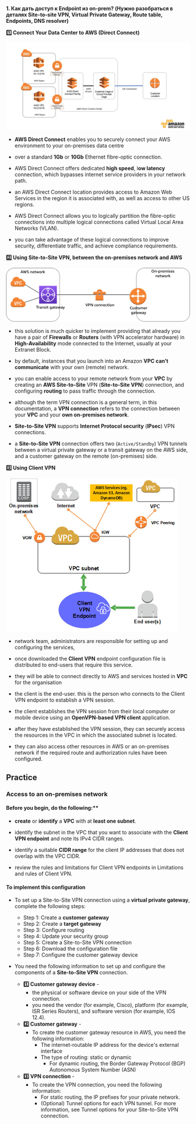 **1. Как дать доступ к Endpoint из on-prem? (Нужно разобраться в деталях Site-to-site VPN, Virtual Private Gateway, Route table, Endpoints, DNS resolver)**


**:one: Connect Your Data Center to AWS (Direct Connect)**

   ![](./../img/1.connect-data-center-to-aws2.jpg)

   - **AWS Direct Connect** enables you to securely connect your AWS environment to your on-premises data centre 

   - over a standard **1Gb** or **10Gb** Ethernet fibre-optic connection. 

   - AWS Direct Connect offers dedicated **high speed**, l**ow latency** connection, which bypasses internet service providers in your network path. 

   - an AWS Direct Connect location provides access to Amazon Web Services in the region it is associated with, as well as access to other US regions. 

   - AWS Direct Connect allows you to logically partition the fibre-optic connections into multiple logical connections called Virtual Local Area Networks (VLAN). 

   - you can take advantage of these logical connections to improve security, differentiate traffic, and achieve compliance requirements.

**:two: Using Site-to-Site VPN, between the on-premises network and AWS**

   ![](./../img/2.vpn-how-it-works-tgw.png)

   - this solution is much quicker to implement providing that already you have a pair of **Firewalls** or **Routers** (with VPN accelerator hardware) in **High-Availability** mode connected to the Internet, usually at your Extranet Block.
   
   - by default, instances that you launch into an Amazon **VPC can’t communicate** with your own (remote) network. 
   - you can enable access to your remote network from your **VPC** by creating an **AWS Site-to-Site** VPN (**Site-to-Site VPN**) connection, and configuring **routing** to pass traffic through the connection.
   
   - although the term VPN connection is a general term, in this documentation, a **VPN connection** refers to the connection between your **VPC** and your **own on-premises network**. 
   - **Site-to-Site VPN** supports **Internet Protocol security** (**IPsec**) VPN connections. 
   
   - a **Site-to-Site VPN** connection offers two (`Active/Standby`) VPN tunnels between a virtual private gateway or a transit gateway on the AWS side, and a customer gateway on the remote (on-premises) side. 

**:three: Using Client VPN**

   ![](./../img/3.client-vpn-aws.jpg)

   - network team, administrators are responsible for setting up and configuring the services, 
   - once downloaded the **Client VPN** endpoint configuration file is distributed to end-users that require this service. 
   - they will be able to connect directly to AWS and services hosted in **VPC** for the organisation

   - the client is the end-user. this is the person who connects to the Client VPN endpoint to establish a VPN session. 
   
   - the client establishes the VPN session from their local computer or mobile device using an **OpenVPN-based VPN client** application. 
   
   - after they have established the VPN session, they can securely access the resources in the VPC in which the associated subnet is located. 
   - they can also access other resources in AWS or an on-premises network if the required route and authorization rules have been configured. 




## Practice

### **Access to an on-premises network**

#### Before you begin, do the following:**

   - **create** or **identify** a **VPC** with at **least one subnet**. 
   - identify the subnet in the VPC that you want to associate with the **Client VPN endpoint** and note its IPv4 CIDR ranges.

   - identify a suitable **CIDR range** for the client IP addresses that does not overlap with the VPC CIDR.

   - review the rules and limitations for Client VPN endpoints in Limitations and rules of Client VPN.


#### To implement this configuration

- To set up a Site-to-Site VPN connection using a **virtual private gateway**, complete the following steps:
  - Step 1: Create a **customer gateway**
  - Step 2: Create a **target gateway**
  - Step 3: Configure routing
  - Step 4: Update your security group
  - Step 5: Create a Site-to-Site VPN connection
  - Step 6: Download the configuration file
  - Step 7: Configure the customer gateway device

- You need the following information to set up and configure the components of a **Site-to-Site VPN** connection.
  - **:one: Customer gateway device** - 
    - the physical or software device on your side of the VPN connection. 
    - you need the vendor (for example, Cisco), platform (for example, ISR Series Routers), and software version (for example, IOS 12.4).
  - **:two: Customer gateway** - 
    - To create the customer gateway resource in AWS, you need the following information:
      - The internet-routable IP address for the device's external interface
      - The type of routing: static or dynamic
        - For dynamic routing, the Border Gateway Protocol (BGP) Autonomous System Number (ASN)
  - **:three: VPN connection** - 
    - To create the VPN connection, you need the following information:
      - For static routing, the IP prefixes for your private network.
      - (Optional) Tunnel options for each VPN tunnel. For more information, see Tunnel options for your Site-to-Site VPN connection.










 